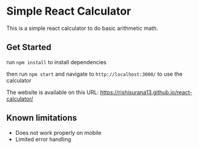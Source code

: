 # Simple React Calculator

This is a simple react calculator to do basic arithmetic math.

## Get Started

run `npm install` to install dependencies

then run `npm start` and navigate to `http://localhost:3000/` to use the calculator


The website is available on this URL: https://rishisurana13.github.io/react-calculator/


## Known limitations
- Does not work properly on mobile
- Limited error handling
